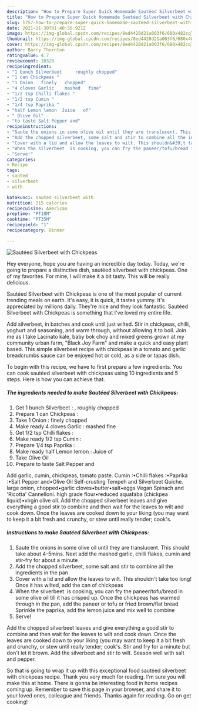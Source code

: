 ```yaml
---
description: "How to Prepare Super Quick Homemade Sautéed Silverbeet with Chickpeas"
title: "How to Prepare Super Quick Homemade Sautéed Silverbeet with Chickpeas"
slug: 1757-how-to-prepare-super-quick-homemade-sauteed-silverbeet-with-chickpeas
date: 2021-11-30T01:40:50.921Z
image: https://img-global.cpcdn.com/recipes/8ed4428d21a003f6/680x482cq70/sauteed-silverbeet-with-chickpeas-recipe-main-photo.jpg
thumbnail: https://img-global.cpcdn.com/recipes/8ed4428d21a003f6/680x482cq70/sauteed-silverbeet-with-chickpeas-recipe-main-photo.jpg
cover: https://img-global.cpcdn.com/recipes/8ed4428d21a003f6/680x482cq70/sauteed-silverbeet-with-chickpeas-recipe-main-photo.jpg
author: Barry Thornton
ratingvalue: 4.7
reviewcount: 10328
recipeingredient:
- "1 bunch Silverbeet     roughly chopped"
- "1 can Chickpeas "
- "1 Onion   finely   chopped"
- "4 cloves Garlic    mashed   fine"
- "1/2 tsp Chilli flakes "
- "1/2 tsp Cumin "
- "1/4 tsp Paprika "
- "half Lemon lemon  Juice   of"
- " Olive Oil"
- "to taste Salt Pepper and"
recipeinstructions:
- "Saute the onions in some olive oil until they are translucent. This should take about 4-5mins. Next add the mashed garlic, chilli flakes, cumin and stir-fry for about a minute"
- "Add the chopped silverbeet, some salt and stir to combine all the ingredients in the pan"
- "Cover with a lid and allow the leaves to wilt. This shouldn&#39;t take too long! Once it has wilted, add the can of chickpeas"
- "When the silverbeet  is cooking, you can fry the paneer/tofu/bread in some olive oil till it has crisped up. Once the chickpeas has warmed through in the pan, add the paneer or tofu or fried brown/flat bread. Sprinkle the paprika, add the lemon juice and mix well to combine"
- "Serve!"
categories:
- Recipe
tags:
- sauted
- silverbeet
- with

katakunci: sauted silverbeet with 
nutrition: 215 calories
recipecuisine: American
preptime: "PT18M"
cooktime: "PT35M"
recipeyield: "1"
recipecategory: Dinner

---
```



![Sautéed Silverbeet with Chickpeas](https://img-global.cpcdn.com/recipes/8ed4428d21a003f6/680x482cq70/sauteed-silverbeet-with-chickpeas-recipe-main-photo.jpg)

Hey everyone, hope you are having an incredible day today. Today, we're going to prepare a distinctive dish, sautéed silverbeet with chickpeas. One of my favorites. For mine, I will make it a bit tasty. This will be really delicious.

Sautéed Silverbeet with Chickpeas is one of the most popular of current trending meals on earth. It's easy, it is quick, it tastes yummy. It's appreciated by millions daily. They're nice and they look fantastic. Sautéed Silverbeet with Chickpeas is something that I've loved my entire life.

Add silverbeet, in batches and cook until just wilted. Stir in chickpeas, chilli, yoghurt and seasoning, and warm through, without allowing it to boil. Join me as I take Lacinato kale, baby bok choy and mixed greens grown at my community urban farm, &#34;Black Joy Farm&#34; and make a quick and easy plant based. This simple silverbeet recipe with chickpeas in a tomato and garlic breadcrumbs sauce can be enjoyed hot or cold, as a side or tapas dish.


To begin with this recipe, we have to first prepare a few ingredients. You can cook sautéed silverbeet with chickpeas using 10 ingredients and 5 steps. Here is how you can achieve that.

<!--inarticleads1-->

##### The ingredients needed to make Sautéed Silverbeet with Chickpeas:

1. Get 1 bunch Silverbeet  : ,  roughly chopped
1. Prepare 1 can Chickpeas :
1. Take 1 Onion :  finely   chopped
1. Make ready 4 cloves Garlic :   mashed   fine
1. Get 1/2 tsp Chilli flakes :
1. Make ready 1/2 tsp Cumin :
1. Prepare 1/4 tsp Paprika :
1. Make ready half Lemon lemon : Juice   of
1. Take  Olive Oil
1. Prepare to taste Salt Pepper and


Add garlic, cumin, chickpeas, tomato paste. Cumin :•Chilli flakes :•Paprika :•Salt Pepper and•Olive Oil Self-crusting Tempeh and Silverbeet Quiche. large onion, chopped•garlic cloves•butter•salt•eggs Vegan Spinach and &#39;Ricotta&#39; Cannelloni. high grade flour•reduced aquafaba (chickpea liquid)•virgin olive oil. Add the chopped silverbeet leaves and give everything a good stir to combine and then wait for the leaves to wilt and cook down. Once the leaves are cooked down to your liking (you may want to keep it a bit fresh and crunchy, or stew until really tender; cook&#39;s. 

<!--inarticleads2-->

##### Instructions to make Sautéed Silverbeet with Chickpeas:

1. Saute the onions in some olive oil until they are translucent. This should take about 4-5mins. Next add the mashed garlic, chilli flakes, cumin and stir-fry for about a minute
1. Add the chopped silverbeet, some salt and stir to combine all the ingredients in the pan
1. Cover with a lid and allow the leaves to wilt. This shouldn&#39;t take too long! Once it has wilted, add the can of chickpeas
1. When the silverbeet  is cooking, you can fry the paneer/tofu/bread in some olive oil till it has crisped up. Once the chickpeas has warmed through in the pan, add the paneer or tofu or fried brown/flat bread. Sprinkle the paprika, add the lemon juice and mix well to combine
1. Serve!


Add the chopped silverbeet leaves and give everything a good stir to combine and then wait for the leaves to wilt and cook down. Once the leaves are cooked down to your liking (you may want to keep it a bit fresh and crunchy, or stew until really tender; cook&#39;s. Stir and fry for a minute but don&#39;t let it brown. Add the silverbeet and stir to wilt. Season well with salt and pepper. 

So that is going to wrap it up with this exceptional food sautéed silverbeet with chickpeas recipe. Thank you very much for reading. I'm sure you will make this at home. There is gonna be interesting food in home recipes coming up. Remember to save this page in your browser, and share it to your loved ones, colleague and friends. Thanks again for reading. Go on get cooking!
